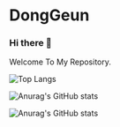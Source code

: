 <h1>DongGeun</h1>

### Hi there 👋

Welcome To My Repository.


![Top Langs](https://github-readme-stats.vercel.app/api/top-langs/?username=DongGeun2&hide=python&layout=compact)

![Anurag's GitHub stats](https://github-readme-stats.vercel.app/api?username=DongGeun2&count_private=false&include_all_commits=false&show_icons=true&theme=react&hide_border=true&hide_title=true) 


![Anurag's GitHub stats](https://github-readme-stats.vercel.app/api?username=anuraghazra&count_private=true)

